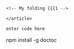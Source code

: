     <!-- My folding {{{1 -->
	
	</article>


``` javascript
enter code here
```
npm install -g doctoc

